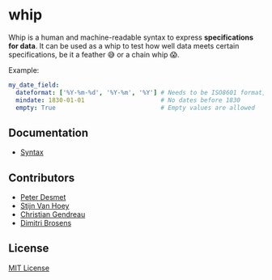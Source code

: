 # whip

Whip is a human and machine-readable syntax to express **specifications for data**. It can be used as a whip to test how well data meets certain specifications, be it a feather :sweat_smile: or a chain whip :scream:.

Example:

```yaml
my_date_field:
  dateformat: ['%Y-%m-%d', '%Y-%m', '%Y'] # Needs to be ISO8601 format, but don't allow ranges
  mindate: 1830-01-01                     # No dates before 1830
  empty: True                             # Empty values are allowed
```

## Documentation

* [Syntax](docs/syntax.md)

## Contributors

* [Peter Desmet](https://github.com/peterdesmet)
* [Stijn Van Hoey](https://github.com/stijnvanhoey)
* [Christian Gendreau](https://github.com/cgendreau)
* [Dimitri Brosens](https://github.com/DimEvil)

## License

[MIT License](LICENSE)
